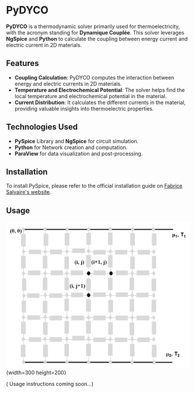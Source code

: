# PyDYCO

**PyDYCO** is a thermodynamic solver primarily used for thermoelectricity, with the acronym standing for **Dynamique Couplée**. This solver leverages **NgSpice** and **Python** to calculate the coupling between energy current and electric current in 2D materials.

## Features

- **Coupling Calculation**: PyDYCO computes the interaction between energy and electric currents in 2D materials.
- **Temperature and Electrochemical Potential**: The solver helps find the local temperature and electrochemical potential in the material.
- **Current Distribution**: It calculates the different currents in the material, providing valuable insights into thermoelectric properties.

## Technologies Used

- **PySpice** Library and **NgSpice** for circuit simulation.
- **Python** for Network creation and computation.
- **ParaView** for data visualization and post-processing.
  
## Installation

To install PySpice, please refer to the official installation guide on [Fabrice Salvaire's website](https://pyspice.fabrice-salvaire.fr/).

## Usage

![Networks simulated by PyDYCO](Pydyco_Network2.png){width=300 height=200}

( Usage instructions coming soon...)
